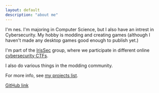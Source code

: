 ```yaml
---
layout: default
description: "about me"
---
```


I'm nes. I'm majoring in Computer Science, but I also have an intrest in Cybersecurity. My hobby is modding and creating games (although I haven't made any desktop games good enough to publish yet.)

I'm part of the [IrisSec](https://irissec.xyz) group, where we participate in different online [cybersecurity CTFs](https://ctftime.org/ctf-wtf/).

I also do various things in the modding community.

For more info, see [my projects list](/2023/09/19/projects.html).

[GitHub link](https://github.com/nesrak1)